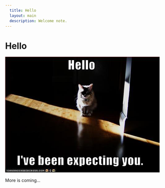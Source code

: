 ```yaml
---
  title: Hello
  layout: main
  description: Welcome note.
---
```


Hello
==============

<img src="/media/images/hellocat.jpg" alt="Hello" />
<p class="center">More is coming...</p>
